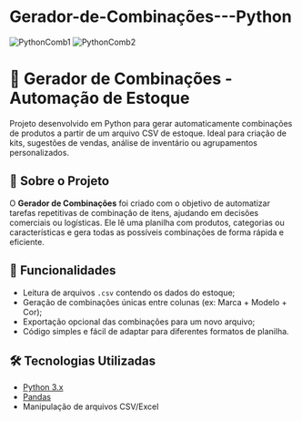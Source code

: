 # Gerador-de-Combinações---Python

![PythonComb1](https://github.com/user-attachments/assets/d99cba7c-2b84-4047-ba08-b70e52fec254)
![PythonComb2](https://github.com/user-attachments/assets/ad4337f7-662c-4887-a435-67901209adf0)



# 🧩 Gerador de Combinações - Automação de Estoque

Projeto desenvolvido em Python para gerar automaticamente combinações de produtos a partir de um arquivo CSV de estoque. Ideal para criação de kits, sugestões de vendas, análise de inventário ou agrupamentos personalizados.

## 🚀 Sobre o Projeto

O **Gerador de Combinações** foi criado com o objetivo de automatizar tarefas repetitivas de combinação de itens, ajudando em decisões comerciais ou logísticas. Ele lê uma planilha com produtos, categorias ou características e gera todas as possíveis combinações de forma rápida e eficiente.

## 📁 Funcionalidades

- Leitura de arquivos `.csv` contendo os dados do estoque;
- Geração de combinações únicas entre colunas (ex: Marca + Modelo + Cor);
- Exportação opcional das combinações para um novo arquivo;
- Código simples e fácil de adaptar para diferentes formatos de planilha.

## 🛠 Tecnologias Utilizadas

- [Python 3.x](https://www.python.org/)
- [Pandas](https://pandas.pydata.org/)
- Manipulação de arquivos CSV/Excel

